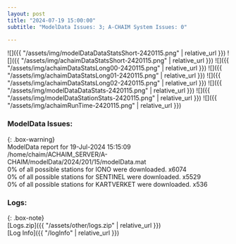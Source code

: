 ```yaml
---
layout: post
title: "2024-07-19 15:00:00"
subtitle: "ModelData Issues: 3; A-CHAIM System Issues: 0"

---
```


![]({{ "/assets/img/modelDataDataStatsShort-2420115.png" | relative_url }})
![]({{ "/assets/img/achaimDataStatsShort-2420115.png" | relative_url }})
![]({{ "/assets/img/achaimDataStatsLong00-2420115.png" | relative_url }})
![]({{ "/assets/img/achaimDataStatsLong01-2420115.png" | relative_url }})
![]({{ "/assets/img/achaimDataStatsLong02-2420115.png" | relative_url }})
![]({{ "/assets/img/modelDataDataStats-2420115.png" | relative_url }})
![]({{ "/assets/img/modelDataStationStats-2420115.png" | relative_url }})
![]({{ "/assets/img/achaimRunTime-2420115.png" | relative_url }})


### ModelData Issues:  
  
{: .box-warning}  
 ModelData report for 19-Jul-2024 15:15:09   
 /home/chaim/ACHAIM_SERVER/A-CHAIM/modelData/2024/201/15/modelData.mat   
 0% of all possible stations for IONO were downloaded. x6074   
 0% of all possible stations for SENTINEL were downloaded. x5529   
 0% of all possible stations for KARTVERKET were downloaded. x536   
  


### Logs:  
  
{: .box-note}  
[Logs.zip]({{ "/assets/other/logs.zip" | relative_url }})  
[Log Info]({{ "/logInfo" | relative_url }})  
